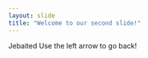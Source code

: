 ```yaml
---
layout: slide
title: "Welcome to our second slide!"
---
```

Jebaited
Use the left arrow to go back!
